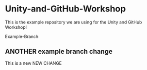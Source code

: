 # Unity-and-GitHub-Workshop
This is the example repository we are using for the Unity and GitHub Workshop!

Example-Branch
## ANOTHER example branch change
This is a new NEW CHANGE

